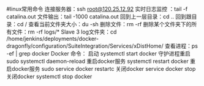 #linux常用命令
连接服务器：ssh root@120.25.12.92
实时日志监控 ：tail -f catalina.out
文件输出：tail -1000 catalina.out
回到上一层目录：cd ..
回到跟目录：cd /
查看当前文件夹大小：du -sh
删除文件：rm -rf
删除某个文件夹下的所有文件：rm -rf logs/* 
Slave 3  log文件夹：cd /home/jenkins/deployments/docker-dragonfly/configuration/SuiteIntegration/Services/xDistHome/
查看进程：ps -ef | grep docker
Docker 命令：
启动        systemctl start docker
守护进程重启   sudo systemctl daemon-reload
重启docker服务   systemctl restart  docker
重启docker服务  sudo service docker restartc
关闭docker   service docker stop   
关闭docker  systemctl stop docker
